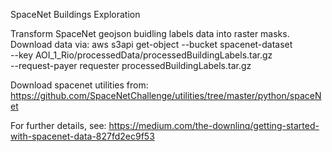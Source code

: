 SpaceNet Buildings Exploration

Transform SpaceNet geojson buidling labels data into raster masks.
Download data via:
    aws s3api get-object --bucket spacenet-dataset \
    --key AOI_1_Rio/processedData/processedBuildingLabels.tar.gz \
    --request-payer requester processedBuildingLabels.tar.gz

Download spacenet utilities from:
   https://github.com/SpaceNetChallenge/utilities/tree/master/python/spaceNet 

For further details, see:
    https://medium.com/the-downlinq/getting-started-with-spacenet-data-827fd2ec9f53

